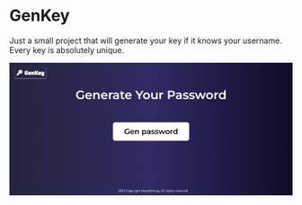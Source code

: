 # GenKey

Just a small project that will generate your key if it knows your username. Every key is absolutely unique.

![alt text](image-1.png)